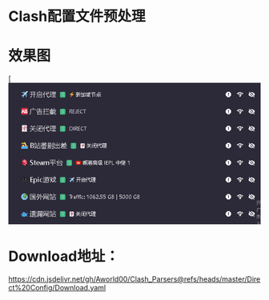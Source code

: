 # Clash配置文件预处理

# 效果图
[![](https://raw.githubusercontent.com/Aworld00/Clash_Parsers/refs/heads/master/Image/%E6%95%88%E6%9E%9C%E5%9B%BE.png)
# Download地址：
https://cdn.jsdelivr.net/gh/Aworld00/Clash_Parsers@refs/heads/master/Direct%20Config/Download.yaml
